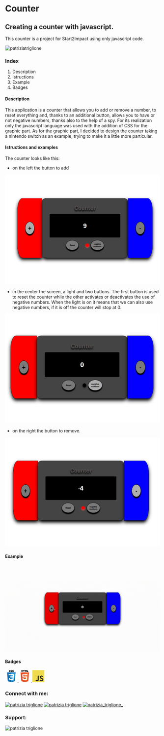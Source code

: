 # Counter
## Creating a counter with javascript.

This counter is a project for Start2Impact using only javascript code.
<p align="left"> <img src="https://komarev.com/ghpvc/?username=patriziatriglione&label=Profile%20views&color=0e75b6&style=flat" alt="patriziatriglione" /> </p>

### Index
1. Description
2. Istructions
3. Example
4. Badges

#### Description
This application is a counter that allows you to add or remove a number, to reset everything and, thanks to an additional button, allows you to have or not negative numbers, thanks also to the help of a spy.
For its realization only the javascript language was used with the addition of CSS for the graphic part.
As for the graphic part, I decided to design the counter taking a nintendo switch as an example, trying to make it a little more particular.

#### Istructions and examples 
The counter looks like this: 
- on the left the button to add

![counter](https://github.com/patriziatriglione/counter/blob/main/patriziaTriglione_counter/images/counter.png)

- in the center the screen, a light and two buttons. The first button is used to reset the counter while the other activates or deactivates the use of negative numbers.   When the light is on it means that we can also use negative numbers, if it is off the counter will stop at 0. 

![lightOff](https://github.com/patriziatriglione/counter/blob/main/patriziaTriglione_counter/images/withoutNegativeNumber.png)


- on the right the button to remove.

![negativeNumbers](https://github.com/patriziatriglione/counter/blob/main/patriziaTriglione_counter/images/negativeNumber.png)


#### Example
![example](https://github.com/patriziatriglione/counter/blob/main/patriziaTriglione_counter/images/example_counter.gif)

#### Badges
<p align="left"> <a href="https://www.w3schools.com/css/" target="_blank" rel="noreferrer"> <img src="https://raw.githubusercontent.com/devicons/devicon/master/icons/css3/css3-original-wordmark.svg" alt="css3" width="40" height="40"/> </a> <a href="https://www.w3.org/html/" target="_blank" rel="noreferrer"> <img src="https://raw.githubusercontent.com/devicons/devicon/master/icons/html5/html5-original-wordmark.svg" alt="html5" width="40" height="40"/> </a> <a href="https://developer.mozilla.org/en-US/docs/Web/JavaScript" target="_blank" rel="noreferrer"> <img src="https://raw.githubusercontent.com/devicons/devicon/master/icons/javascript/javascript-original.svg" alt="javascript" width="40" height="40"/> </a> </p>





<h3 align="left">Connect with me:</h3>
<p align="left">
<a href="https://linkedin.com/in/patrizia triglione" target="blank"><img align="center" src="https://raw.githubusercontent.com/rahuldkjain/github-profile-readme-generator/master/src/images/icons/Social/linked-in-alt.svg" alt="patrizia triglione" height="30" width="40" /></a>
<a href="https://fb.com/patrizia triglione" target="blank"><img align="center" src="https://raw.githubusercontent.com/rahuldkjain/github-profile-readme-generator/master/src/images/icons/Social/facebook.svg" alt="patrizia triglione" height="30" width="40" /></a>
<a href="https://instagram.com/patrizia_triglione_" target="blank"><img align="center" src="https://raw.githubusercontent.com/rahuldkjain/github-profile-readme-generator/master/src/images/icons/Social/instagram.svg" alt="patrizia_triglione_" height="30" width="40" /></a>
</p>

<h3 align="left">Support:</h3>
<p><a href="https://www.buymeacoffee.com/patrizia triglione"> <img align="left" src="https://cdn.buymeacoffee.com/buttons/v2/default-yellow.png" height="50" width="210" alt="patrizia triglione" /></a></p><br><br>



